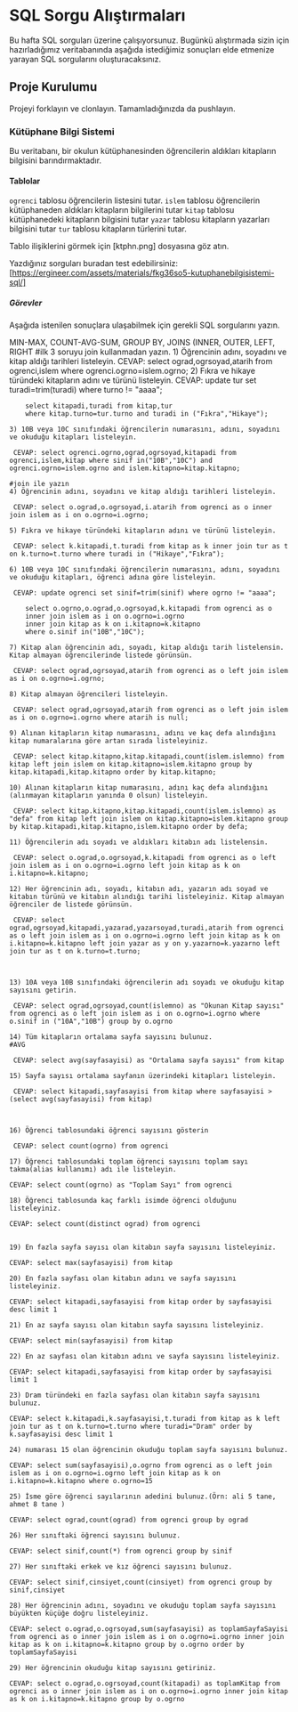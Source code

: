 # SQL Sorgu Alıştırmaları

Bu hafta SQL sorguları üzerine çalışıyorsunuz. Bugünkü alıştırmada sizin için hazırladığımız veritabanında aşağıda istediğimiz sonuçları elde etmenize yarayan SQL sorgularını oluşturacaksınız.

## Proje Kurulumu

Projeyi forklayın ve clonlayın. Tamamladığınızda da pushlayın.

### Kütüphane Bilgi Sistemi

Bu veritabanı, bir okulun kütüphanesinden öğrencilerin aldıkları kitapların bilgisini barındırmaktadır.

#### Tablolar

`ogrenci` tablosu öğrencilerin listesini tutar.
`islem` tablosu öğrencilerin kütüphaneden aldıkları kitapların bilgilerini tutar
`kitap` tablosu kütüphanedeki kitapların bilgisini tutar
`yazar` tablosu kitapların yazarları bilgisini tutar
`tur` tablosu kitapların türlerini tutar.

Tablo ilişiklerini görmek için [ktphn.png] dosyasına göz atın.

Yazdığınız sorguları buradan test edebilirsiniz: [https://ergineer.com/assets/materials/fkg36so5-kutuphanebilgisistemi-sql/]

##### Görevler

Aşağıda istenilen sonuçlara ulaşabilmek için gerekli SQL sorgularını yazın.

MIN-MAX, COUNT-AVG-SUM, GROUP BY, JOINS (INNER, OUTER, LEFT, RIGHT
#ilk 3 soruyu join kullanmadan yazın. 1) Öğrencinin adını, soyadını ve kitap aldığı tarihleri listeleyin.
CEVAP: select ograd,ogrsoyad,atarih from ogrenci,islem where ogrenci.ogrno=islem.ogrno; 2) Fıkra ve hikaye türündeki kitapların adını ve türünü listeleyin.
CEVAP: update tur set turadi=trim(turadi) where turno != "aaaa";

    	select kitapadi,turadi from kitap,tur
    	where kitap.turno=tur.turno and turadi in ("Fıkra","Hikaye");

    3) 10B veya 10C sınıfındaki öğrencilerin numarasını, adını, soyadını ve okuduğu kitapları listeleyin.

     CEVAP: select ogrenci.ogrno,ograd,ogrsoyad,kitapadi from ogrenci,islem,kitap where sinif in("10B","10C") and ogrenci.ogrno=islem.ogrno and islem.kitapno=kitap.kitapno;

    #join ile yazın
    4) Öğrencinin adını, soyadını ve kitap aldığı tarihleri listeleyin.

     CEVAP: select o.ograd,o.ogrsoyad,i.atarih from ogrenci as o inner join islem as i on o.ogrno=i.ogrno;

    5) Fıkra ve hikaye türündeki kitapların adını ve türünü listeleyin.

     CEVAP: select k.kitapadi,t.turadi from kitap as k inner join tur as t on k.turno=t.turno where turadi in ("Hikaye","Fıkra");

    6) 10B veya 10C sınıfındaki öğrencilerin numarasını, adını, soyadını ve okuduğu kitapları, öğrenci adına göre listeleyin.

     CEVAP: update ogrenci set sinif=trim(sinif) where ogrno != "aaaa";

    	select o.ogrno,o.ograd,o.ogrsoyad,k.kitapadi from ogrenci as o
    	inner join islem as i on o.ogrno=i.ogrno
    	inner join kitap as k on i.kitapno=k.kitapno
    	where o.sinif in("10B","10C");

    7) Kitap alan öğrencinin adı, soyadı, kitap aldığı tarih listelensin. Kitap almayan öğrencilerinde listede görünsün.

     CEVAP: select ograd,ogrsoyad,atarih from ogrenci as o left join islem as i on o.ogrno=i.ogrno;

    8) Kitap almayan öğrencileri listeleyin.

     CEVAP: select ograd,ogrsoyad,atarih from ogrenci as o left join islem as i on o.ogrno=i.ogrno where atarih is null;

    9) Alınan kitapların kitap numarasını, adını ve kaç defa alındığını kitap numaralarına göre artan sırada listeleyiniz.

     CEVAP: select kitap.kitapno,kitap.kitapadi,count(islem.islemno) from kitap left join islem on kitap.kitapno=islem.kitapno group by kitap.kitapadi,kitap.kitapno order by kitap.kitapno;

    10) Alınan kitapların kitap numarasını, adını kaç defa alındığını (alınmayan kitapların yanında 0 olsun) listeleyin.

     CEVAP: select kitap.kitapno,kitap.kitapadi,count(islem.islemno) as "defa" from kitap left join islem on kitap.kitapno=islem.kitapno group by kitap.kitapadi,kitap.kitapno,islem.kitapno order by defa;

    11) Öğrencilerin adı soyadı ve aldıkları kitabın adı listelensin.

     CEVAP: select o.ograd,o.ogrsoyad,k.kitapadi from ogrenci as o left join islem as i on o.ogrno=i.ogrno left join kitap as k on i.kitapno=k.kitapno;

    12) Her öğrencinin adı, soyadı, kitabın adı, yazarın adı soyad ve kitabın türünü ve kitabın alındığı tarihi listeleyiniz. Kitap almayan öğrenciler de listede görünsün.

     CEVAP: select ograd,ogrsoyad,kitapadi,yazarad,yazarsoyad,turadi,atarih from ogrenci as o left join islem as i on o.ogrno=i.ogrno left join kitap as k on i.kitapno=k.kitapno left join yazar as y on y.yazarno=k.yazarno left join tur as t on k.turno=t.turno;



    13) 10A veya 10B sınıfındaki öğrencilerin adı soyadı ve okuduğu kitap sayısını getirin.

     CEVAP: select ograd,ogrsoyad,count(islemno) as "Okunan Kitap sayısı" from ogrenci as o left join islem as i on o.ogrno=i.ogrno where o.sinif in ("10A","10B") group by o.ogrno

    14) Tüm kitapların ortalama sayfa sayısını bulunuz.
    #AVG

     CEVAP: select avg(sayfasayisi) as "Ortalama sayfa sayısı" from kitap

    15) Sayfa sayısı ortalama sayfanın üzerindeki kitapları listeleyin.

     CEVAP: select kitapadi,sayfasayisi from kitap where sayfasayisi > (select avg(sayfasayisi) from kitap)



    16) Öğrenci tablosundaki öğrenci sayısını gösterin

     CEVAP: select count(ogrno) from ogrenci

    17) Öğrenci tablosundaki toplam öğrenci sayısını toplam sayı takma(alias kullanımı) adı ile listeleyin.

    CEVAP: select count(ogrno) as "Toplam Sayı" from ogrenci

    18) Öğrenci tablosunda kaç farklı isimde öğrenci olduğunu listeleyiniz.

    CEVAP: select count(distinct ograd) from ogrenci


    19) En fazla sayfa sayısı olan kitabın sayfa sayısını listeleyiniz.

    CEVAP: select max(sayfasayisi) from kitap

    20) En fazla sayfası olan kitabın adını ve sayfa sayısını listeleyiniz.

    CEVAP: select kitapadi,sayfasayisi from kitap order by sayfasayisi desc limit 1

    21) En az sayfa sayısı olan kitabın sayfa sayısını listeleyiniz.

    CEVAP: select min(sayfasayisi) from kitap

    22) En az sayfası olan kitabın adını ve sayfa sayısını listeleyiniz.

    CEVAP: select kitapadi,sayfasayisi from kitap order by sayfasayisi limit 1

    23) Dram türündeki en fazla sayfası olan kitabın sayfa sayısını bulunuz.

    CEVAP: select k.kitapadi,k.sayfasayisi,t.turadi from kitap as k left join tur as t on k.turno=t.turno where turadi="Dram" order by k.sayfasayisi desc limit 1

    24) numarası 15 olan öğrencinin okuduğu toplam sayfa sayısını bulunuz.

    CEVAP: select sum(sayfasayisi),o.ogrno from ogrenci as o left join islem as i on o.ogrno=i.ogrno left join kitap as k on i.kitapno=k.kitapno where o.ogrno=15

    25) İsme göre öğrenci sayılarının adedini bulunuz.(Örn: ali 5 tane, ahmet 8 tane )

    CEVAP: select ograd,count(ograd) from ogrenci group by ograd

    26) Her sınıftaki öğrenci sayısını bulunuz.

    CEVAP: select sinif,count(*) from ogrenci group by sinif

    27) Her sınıftaki erkek ve kız öğrenci sayısını bulunuz.

    CEVAP: select sinif,cinsiyet,count(cinsiyet) from ogrenci group by sinif,cinsiyet

    28) Her öğrencinin adını, soyadını ve okuduğu toplam sayfa sayısını büyükten küçüğe doğru listeleyiniz.

    CEVAP: select o.ograd,o.ogrsoyad,sum(sayfasayisi) as toplamSayfaSayisi from ogrenci as o inner join islem as i on o.ogrno=i.ogrno inner join kitap as k on i.kitapno=k.kitapno group by o.ogrno order by toplamSayfaSayisi

    29) Her öğrencinin okuduğu kitap sayısını getiriniz.

    CEVAP: select o.ograd,o.ogrsoyad,count(kitapadi) as toplamKitap from ogrenci as o inner join islem as i on o.ogrno=i.ogrno inner join kitap as k on i.kitapno=k.kitapno group by o.ogrno
